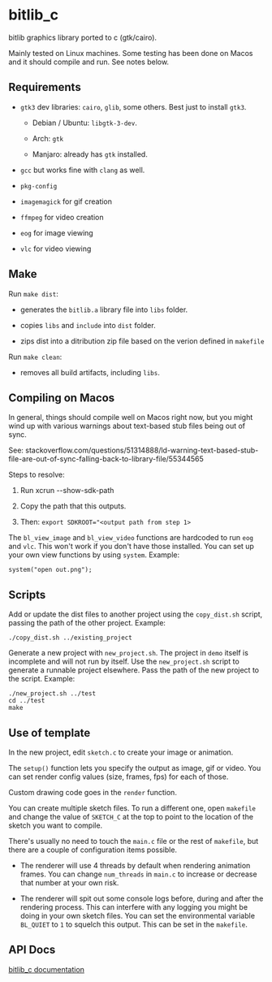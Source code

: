 # bitlib_c

bitlib graphics library ported to c (gtk/cairo).

Mainly tested on Linux machines. Some testing has been done on Macos and it should compile and run. See notes below.

## Requirements

- `gtk3` dev libraries: `cairo`, `glib`, some others. Best just to install `gtk3`.

  - Debian / Ubuntu: `libgtk-3-dev`.
  
  - Arch: `gtk`

  - Manjaro: already has `gtk` installed.

- `gcc` but works fine with `clang` as well.

- `pkg-config` 

- `imagemagick` for gif creation

- `ffmpeg` for video creation

- `eog` for image viewing

- `vlc` for video viewing

## Make

Run `make dist`:

  - generates the `bitlib.a` library file into `libs` folder.

  - copies `libs` and `include` into `dist` folder.

  - zips dist into a ditribution zip file based on the verion defined in `makefile`

Run `make clean`:

  - removes all build artifacts, including `libs`.

## Compiling on Macos

In general, things should compile well on Macos right now, but you might wind up with various warnings about text-based stub files being out of sync.

See: stackoverflow.com/questions/51314888/ld-warning-text-based-stub-file-are-out-of-sync-falling-back-to-library-file/55344565

Steps to resolve:

1. Run xcrun --show-sdk-path

2. Copy the path that this outputs.

3. Then: `export SDKROOT="<output path from step 1>`

The `bl_view_image` and `bl_view_video` functions are hardcoded to run `eog` and `vlc`. This won't work if you don't have those installed. You can set up your own view functions by using `system`. Example:

`system("open out.png");`

## Scripts

Add or update the dist files to another project using the `copy_dist.sh` script, passing the path of the other project. Example:

    ./copy_dist.sh ../existing_project

Generate a new project with `new_project.sh`. The project in `demo` itself is incomplete and will not run by itself. Use the `new_project.sh` script to generate a runnable project elsewhere. Pass the path of the new project to the script. Example:

    ./new_project.sh ../test
    cd ../test
    make

## Use of template

In the new project, edit `sketch.c` to create your image or animation.

The `setup()` function lets you specify the output as image, gif or video.  You can set render config values (size, frames, fps) for each of those.

Custom drawing code goes in the `render` function.

You can create multiple sketch files. To run a different one, open `makefile` and change the value of `SKETCH_C` at the top to point to the location of the sketch you want to compile.

There's usually no need to touch the `main.c` file or the rest of `makefile`, but there are a couple of configuration items possible.

- The renderer will use 4 threads by default when rendering animation frames. You can change `num_threads` in `main.c` to increase or decrease that number at your own risk.

- The renderer will spit out some console logs before, during and after the rendering process. This can interfere with any logging you might be doing in your own sketch files. You can set the environmental variable `BL_QUIET` to `1` to squelch this output. This can be set in the `makefile`.

## API Docs

[bitlib_c documentation](https://bit101.github.io/bitlib_c/index.html)
